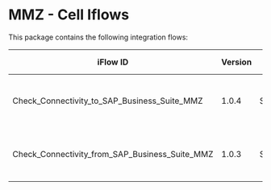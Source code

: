 # MMZ - Cell Iflows

This package contains the following integration flows:
<!-- IFLOW_TABLE_START -->
| iFlow ID      | Version | Sender        | Receiver      | Description                        | Details Link |
| ------------- | ------- | ------------- | ------------- | ---------------------------------- | ------------ |
| Check_Connectivity_to_SAP_Business_Suite_MMZ | 1.0.4 | SAPCloudforCustomer | SAPERP | Check Connectivity with SAP Business Suite | [View Details](Check_Connectivity_to_SAP_Business_Suite_MMZ-1.0.4/readme.md) |
| Check_Connectivity_from_SAP_Business_Suite_MMZ | 1.0.3 | SAPERP | SAPCloudforCustomer | Check Connectivity with SAP Business Suite | [View Details](Check_Connectivity_from_SAP_Business_Suite_MMZ-1.0.3/readme.md) |
<!-- IFLOW_TABLE_END -->

